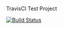 ﻿TravisCI Test Project

[![Build Status](https://travis-ci.org/swasifali/TravisCITest.svg?branch=master)](https://travis-ci.org/swasifali/TravisCITest)
